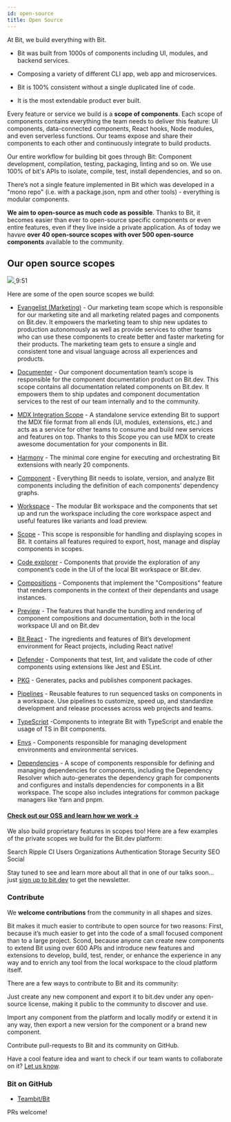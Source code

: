 ```yaml
---
id: open-source
title: Open Source
---
```


At Bit, we build everything with Bit.

- Bit was built from 1000s of components including UI, modules, and backend services.

- Composing a variety of different CLI app, web app and microservices.

- Bit is 100% consistent without a single duplicated line of code.

- It is the most extendable product ever built.

Every feature or service we build is a **scope of components**. Each scope of components contains everything the team needs to deliver this feature: UI components, data-connected components, React hooks, Node modules, and even serverless functions. Our teams expose and share their components to each other and continuously integrate to build products.

Our entire workflow for building bit goes through Bit: Component development, compilation, testing, packaging, linting and so on. We use 100% of bit's APIs to isolate, compile, test, install dependencies, and so on.

There’s not a single feature implemented in Bit which was developed in a "mono repo" (i.e. with a package.json, npm and other tools) - everything is modular components.

**We aim to open-source as much code as possible**. Thanks to Bit, it becomes easier than ever to open-source specific components or even entire features, even if they live inside a private application. As of today we havשׂe **over 40 open-source scopes with over 500 open-source components** available to the community.

## Our open source scopes

<a href="https://bit.dev/teambit/~collections">
    <img src="https://storage.googleapis.com/static.bit.dev/harmony-docs/teambit-org.png"></img>
</a>
9:51

Here are some of the open source scopes we build:

- [Evangelist (Marketing)](https://bit.dev/teambit/evangelist) - Our marketing team scope which is responsible for our marketing site and all marketing related pages and components on Bit.dev. It empowers the marketing team to ship new updates to production autonomously as well as provide services to other teams who can use these components to create better and faster marketing for their products. The marketing team gets to ensure a single and consistent tone and visual language across all experiences and products.

- [Documenter](https://bit.dev/teambit/documenter) - Our component documentation team’s scope is responsible for the component documentation product on Bit.dev. This scope contains all documentation related components on Bit.dev. It empowers them to ship updates and component documentation services to the rest of our team internally and to the community.

- [MDX Integration Scope](https://bit.dev/teambit/mdx) - A standalone service extending Bit to support the MDX file format from all ends (UI, modules, extensions, etc.) and acts as a service for other teams to consume and build new services and features on top. Thanks to this Scope you can use MDX to create awesome documentation for your components in Bit.

- [Harmony](https://bit.dev/teambit/documenter) - The minimal core engine for executing and orchestrating Bit extensions with nearly 20 components.

- [Component](https://bit.dev/teambit/component) - Everything Bit needs to isolate, version, and analyze Bit components including the definition of each components’ dependency graphs.

- [Workspace](https://bit.dev/teambit/workspace) - The modular Bit workspace and the components that set up and run the workspace including the core workspace aspect and useful features like variants and load preview.

- [Scope](https://bit.dev/teambit/workspace) - This scope is responsible for handling and displaying scopes in Bit. It contains all features required to export, host, manage and display components in scopes.

- [Code explorer](https://bit.dev/teambit/code) - Components that provide the exploration of any component’s code in the UI of the local Bit workspace or Bit.dev.

- [Compositions](https://bit.dev/teambit/compositions) - Components that implement the "Compositions" feature that renders components in the context of their dependants and usage instances.

- [Preview](https://bit.dev/teambit/preview) - The features that handle the bundling and rendering of component compositions and documentation, both in the local workspace UI and on Bit.dev

- [Bit React](https://bit.dev/teambit/react) - The ingredients and features of Bit’s development environment for React projects, including React native!

- [Defender](https://bit.dev/teambit/defender) - Components that test, lint, and validate the code of other components using extensions like Jest and ESLint.

- [PKG](https://bit.dev/teambit/pkg) - Generates, packs and publishes component packages.

- [Pipelines](https://bit.dev/teambit/pipelines) - Reusable features to run sequenced tasks on components in a workspace. Use pipelines to customize, speed up, and standardize development and release processes across web projects and teams.

- [TypeScript](https://bit.dev/teambit/typescript) -Components to integrate Bit with TypeScript and enable the usage of TS in Bit components.
- [Envs](https://bit.dev/teambit/envs) - Components responsible for managing development environments and environmental services.

- [Dependencies](https://bit.dev/teambit/dependencies) - A scope of components responsible for defining and managing dependencies for components, including the Dependency Resolver which auto-generates the dependency graph for components and configures and installs dependencies for components in a Bit workspace. The scope also includes integrations for common package managers like Yarn and pnpm.

#### [Check out our OSS and learn how we work ->](https://bit.dev/teambit)

We also build proprietary features in scopes too! Here are a few examples of the private scopes we build for the Bit.dev platform:

Search
Ripple CI
Users
Organizations
Authentication
Storage
Security
SEO
Social

Stay tuned to see and learn more about all that in one of our talks soon… just [sign up to bit.dev](https://bit.dev/) to get the newsletter.

### Contribute

We **welcome contributions** from the community in all shapes and sizes.

Bit makes it much easier to contribute to open source for two reasons: First, because it’s much easier to get into the code of a small focused component than to a large project. Scond, because anyone can create new components to extend Bit using over 600 APIs and introduce new features and extensions to develop, build, test, render, or enhance the experience in any way and to enrich any tool from the local workspace to the cloud platform itself.

There are a few ways to contribute to Bit and its community:

Just create any new component and export it to bit.dev under any open-source license, making it public to the community to discover and use.

Import any component from the platform and locally modify or extend it in any way, then export a new version for the component or a brand new component.

Contribute pull-requests to Bit and its community on GitHub.

Have a cool feature idea and want to check if our team wants to collaborate on it? [Let us know](https://bit.dev/support).

### Bit on GitHub

- [Teambit/Bit](https://github.com/teambit/bit)

PRs welcome!
